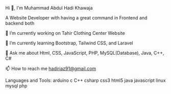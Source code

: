 Hi 👋, I'm Muhammad Abdul Hadi Khawaja

A Website Developer with having a great command in Frontend and backend both

🔭 I’m currently working on Tahir Clothing Center Website

🌱 I’m currently learning Bootstrap, Tailwind CSS, and Laravel

💬 Ask me about Html, CSS, JavaScript, PHP, MySQL(Database), Java, C++, C#

📫 How to reach me hadiriaz91@gmail.com

Languages and Tools:
arduino
c
C++
csharp
css3
html5
java
javascript
linux
mysql
php
 



